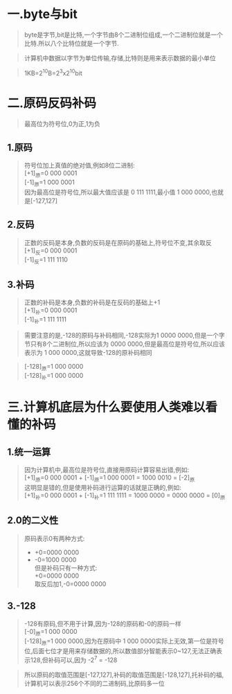 # 一.byte与bit

>byte是字节,bit是比特,一个字节由8个二进制位组成,一个二进制位就是一个比特.所以八个比特位就是一个字节.

>计算机中数据以字节为单位传输,存储,比特则是用来表示数据的最小单位

>1KB=2<sup>10</sup>B=2<sup>3</sup>x2<sup>10</sup>bit

# 二.原码反码补码

>最高位为符号位,0为正,1为负

## 1.原码

>符号位加上真值的绝对值,例如8位二进制:  
>[+1]<sub>原</sub>=0 000 0001  
>[-1]<sub>原</sub>=1 000 0001  
>因为最高位是符号位,所以最大值应该是 0 111 1111,最小值 1 000 0000,也就是[-127,127]

## 2.反码

>正数的反码是本身,负数的反码是在原码的基础上,符号位不变,其余取反  
>[+1]<sub>反</sub>=0 000 0001  
>[-1]<sub>反</sub>=1 111 1110

## 3.补码

>正数的补码是本身,负数的补码是在反码的基础上+1  
>[+1]<sub>补</sub>=0 000 0001  
>[-1]<sub>补</sub>=1 111 1111

>需要注意的是,-128的原码与补码相同,-128实际为1 0000 0000,但是一个字节只有8个二进制位,所以应该为 0000 0000,但是最高位是符号位,所以应该表示为 1 000 0000,这就导致-128的原补码相同

>[-128]<sub>原</sub>=1 000 0000  
>[-128]<sub>补</sub>=1 000 0000

# 三.计算机底层为什么要使用人类难以看懂的补码

## 1.统一运算

>因为计算机中,最高位是符号位,直接用原码计算容易出错,例如:  
>[+1]<sub>原</sub>=0 000 0001  + [-1]<sub>原</sub>=1 000 0001 = 1000 0010 = [-2]<sub>原</sub>  
>这明显是错的,但是使用补码进行运算的话就是正确的,例如:  
>[+1]<sub>补</sub>=0 000 0001  + [-1]<sub>补</sub>=1 111 1111 = 1000 0000 = 0000 0000 = [0]<sub>原</sub>

## 2.0的二义性

>原码表示0有两种方式:  
>* +0=0000 0000  
>* -0=1000 0000  
>但是补码只有一种方式:  
>+0=0000 0000  
>取反后加1,-0=0000 0000

## 3.-128

>-128有原码,但不用于计算,因为-128的原码和-0的原码一样  
>[-0]<sub>原</sub>=1 000 0000  
>[-128]<sub>原</sub>=1 000 0000,因为在原码中 1 000 0000实际上无效,第一位是符号位,后面七位才是用来存储数据的,所以数值部分智能表示0~127,无法正确表示128,但补码可以,因为 -2<sup>7</sup> = -128

>所以原码的取值范围是[-127,127],补码的取值范围是[-128,127],托补码的福,计算机可以表示256个不同的二进制码,比原码多一位